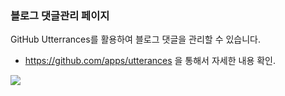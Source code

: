 ### 블로그 댓글관리 페이지


GitHub Utterrances를 활용하여 블로그 댓글을 관리할 수 있습니다.

* https://github.com/apps/utterances 을 통해서 자세한 내용 확인.

<img src='https://user-images.githubusercontent.com/93086581/213875656-4b8cb426-1547-4624-b8cc-fdfbbe1d04ed.png'>
